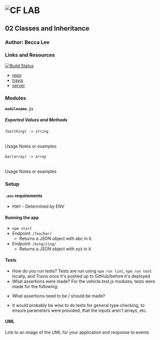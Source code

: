 ![CF](http://i.imgur.com/7v5ASc8.png) LAB
=================================================

## 02 Classes and Inheritance 

### Author: Becca Lee

### Links and Resources
[![Build Status](https://www.travis-ci.com/beccalee123/02-classes-inheritance-fp.svg?branch=master)](https://www.travis-ci.com/beccalee123/02-classes-inheritance-fp)
* [repo](https://github.com/beccalee123/02-classes-inheritance-fp/tree/master)
* [travis](https://www.travis-ci.com/beccalee123/02-classes-inheritance-fp)
* [server](https://becca-02-classes-inheritance.herokuapp.com/)

### Modules
#### `modulename.js`
##### Exported Values and Methods

###### `foo(thing) -> string`
Usage Notes or examples

###### `bar(array) -> array`
Usage Notes or examples

### Setup
#### `.env` requirements
* `PORT` - Determined by ENV

#### Running the app
* `npm start`
* Endpoint: `/foo/bar/`
  * Returns a JSON object with abc in it.
* Endpoint: `/bing/zing/`
  * Returns a JSON object with xyz in it.

#### Tests
* How do you run tests?
Tests are run using `npm run lint`, `npm run test` locally, and Travis once it's pushed up to GitHub/before it's deployed
* What assertions were made?
For the vehicle.test.js modules, tests were made for the following:
<!-- - TODO -->
* What assertions need to be / should be made?
- It would probably be wise to do tests for general type checking, to ensure parameters were provided, that the inputs aren't arrays, etc.

#### UML
Link to an image of the UML for your application and response to events